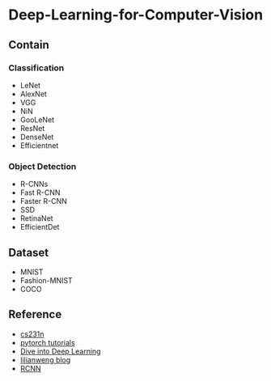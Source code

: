 # Deep-Learning-for-Computer-Vision
## Contain
### Classification
- LeNet
- AlexNet
- VGG
- NiN
- GooLeNet
- ResNet
- DenseNet
- Efficientnet

### Object Detection
- R-CNNs
- Fast R-CNN
- Faster R-CNN
- SSD
- RetinaNet
- EfficientDet

## Dataset
- MNIST
- Fashion-MNIST
- COCO

## Reference
- [cs231n](https://cs231n.github.io/convolutional-networks/)
- [pytorch tutorials](https://pytorch.org/tutorials/)
- [Dive into Deep Learning](https://d2l.ai/)
- [lilianweng blog](https://lilianweng.github.io/posts/2017-12-31-object-recognition-part-3/)
- [RCNN](https://medium.com/codex/implementing-r-cnn-object-detection-on-voc2012-with-pytorch-b05d3c623afe)